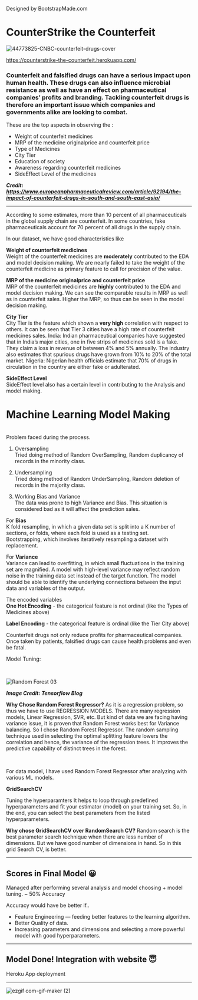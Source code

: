 <!-- https://img.shields.io/github/issues/mahima-shetty-ai-ml/counterstrike_the_counterfeit?logoColor=yellow&style=for-the-badge -->
<!-- [![GitHub issues](https://img.shields.io/github/issues/mahima-shetty-ai-ml/counterstrike_the_counterfeit?logoColor=yellow&style=for-the-badge)](https://github.com/mahima-shetty-ai-ml/counterstrike_the_counterfeit/issues) -->

<!-- ![Custom badge](https://img.shields.io/endpoint?color=yellow&label=Made%20with&logo=scikit-learn&style=for-the-badge) -->
Designed by BootstrapMade.com
# CounterStrike the Counterfeit
![44773825-CNBC-counterfeit-drugs-cover](https://user-images.githubusercontent.com/41589522/133074591-96714bb4-9878-4cc2-83e0-e3095e4dfb43.jpg)




https://counterstrike-the-counterfeit.herokuapp.com/

### Counterfeit and falsified drugs can have a serious impact upon human health. These drugs can also influence microbial resistance as well as have an effect on pharmaceutical companies’ profits and branding. Tackling counterfeit drugs is therefore an important issue which companies and governments alike are looking to combat.


These are the top aspects in observing the :
- Weight of counterfeit medicines
- MRP of the medicine originalprice and counterfeit price
- Type of Medicines
- City Tier
- Education of society
- Awareness regarding counterfeit medicines
- SideEffect Level of the medicines

***Credit: https://www.europeanpharmaceuticalreview.com/article/92194/the-impact-of-counterfeit-drugs-in-south-and-south-east-asia/***

<hr>
According to some estimates, more than 10 percent of all pharmaceuticals in the global supply chain are counterfeit. In some countries, fake pharmaceuticals account for 70 percent of all drugs in the supply chain.
</br>

In our dataset, we have good characteristics like </br>


  **Weight of counterfeit medicines**  
  Weight of the counterfeit medicines are **moderately** contributed to the EDA and model decision making. We are nearly failed to take the weight of the counterfeit medicine as primary feature to call for precision of the value. </br>
  
**MRP of the medicine originalprice and counterfeit price** <br/>
  MRP of the counterfeit medicines are **highly** contributed to the EDA and model decision making. We can see the comparable results in MRP as well as in counterfeit sales. Higher the MRP, so thus can be seen in the model decision making.<br/>
  
**City Tier** <br/>
  City Tier is the feature which shown a **very high** correlation with respect to others. It can be seen that Tier 3 cities have a high rate of counterfeit medicines sales.
  India: Indian pharmaceutical companies have suggested that in India’s major cities, one in five strips of
  medicines sold is a fake. They claim a loss in revenue of between 4% and 5% annually. The industry also
  estimates that spurious drugs have grown from 10% to 20% of the total market.
  Nigeria: Nigerian health officials estimate that 70% of drugs in circulation in the country are either fake or
  adulterated.<br/>
  
**SideEffect Level** <br/> 
  SideEffect level also has a certain level in contributing to the Analysis and model making.

# Machine Learning Model Making

</br>
Problem faced during the process.</br>

1. Oversampling</br>
 Tried doing method of Random OverSampling, Random duplicancy of records in the minority class.
 
2. Undersampling</br>
 Tried doing method of Random UnderSampling, Random deletion of records in the majority class.
 
3. Working Bias and Variance</br>
 The data was prone to high Variance and Bias. This situation is considered bad as it will affect the prediction sales.

For **Bias**  </br> K fold resampling, in which a given data set is split into a K number of sections, or folds, where each fold is used as a testing set.</br>
Bootstrapping, which involves iteratively resampling a dataset with replacement.

For **Variance**  </br>
Variance can lead to overfitting, in which small fluctuations in the training set are magnified. A model with high-level variance may reflect random noise in the training data set instead of the target function. The model should be able to identify the underlying connections between the input data and variables of the output.
</br>

The encoded variables </br>
**One Hot Encoding** - the categorical feature is not ordinal (like the Types of Medicines above)</br>


**Label Encoding** - the categorical feature is ordinal (like the Tier City above)


Counterfeit drugs not only reduce profits for pharmaceutical companies. 
Once taken by patients, falsified drugs can cause health problems and even be fatal.





Model Tuning: 


</br>
<!-- ![Random Forest 03](https://user-images.githubusercontent.com/41589522/128638871-b6d1eba3-b5bf-4c28-b9a5-af7c8d36669d.gif) -->

![Random Forest 03](https://user-images.githubusercontent.com/41589522/133103239-074eb452-203b-440e-8db7-89d98f15d55d.gif)



***Image Credit: Tensorflow Blog***

**Why Chose Random Forest Regressor?**
As it is a regression problem, so thus we have to use REGRESSION MODELS. There are many regression models, Linear Regression, SVR, etc. But kind of data we are facing having variance issue, it is proven that Random Forest works best for Variance balancing. So I chose Random Forest Regressor.
The random sampling technique used in selecting the optimal splitting feature lowers the correlation and hence, the variance of the regression trees. It improves the predictive capability of distinct trees in the forest.

</br>

 
For data model, I have used Random Forest Regressor after analyzing with various ML models. 

**GridSearchCV**  

Tuning the hyperparamters  It helps to loop through predefined hyperparameters and fit your estimator (model) on your training set. So, in the end, you can select the best parameters from the listed hyperparameters.

**Why chose GridSearchCV over RandomSearch CV?**
Random search is the best parameter search technique when there are less number of dimensions. But we have good number of dimensions in hand. So in this grid Search CV, is better.


<hr>

## Scores in Final Model 😀

Managed after performing several analysis and model choosing + model tuning.
~ 50% Accuracy

Accuracy would have be better
if..
- Feature Engineering — feeding better features to the learning algorithm.
- Better Quality of data.
- Increasing parameters and dimensions and selecting a more powerful model with good hyperparameters.

<hr>

## Model Done! Integration with website 😇
Heroku App deployment
<hr>

![ezgif com-gif-maker (2)](https://user-images.githubusercontent.com/41589522/128636251-60f73340-d808-4926-a27f-79571a20b8c1.gif)

